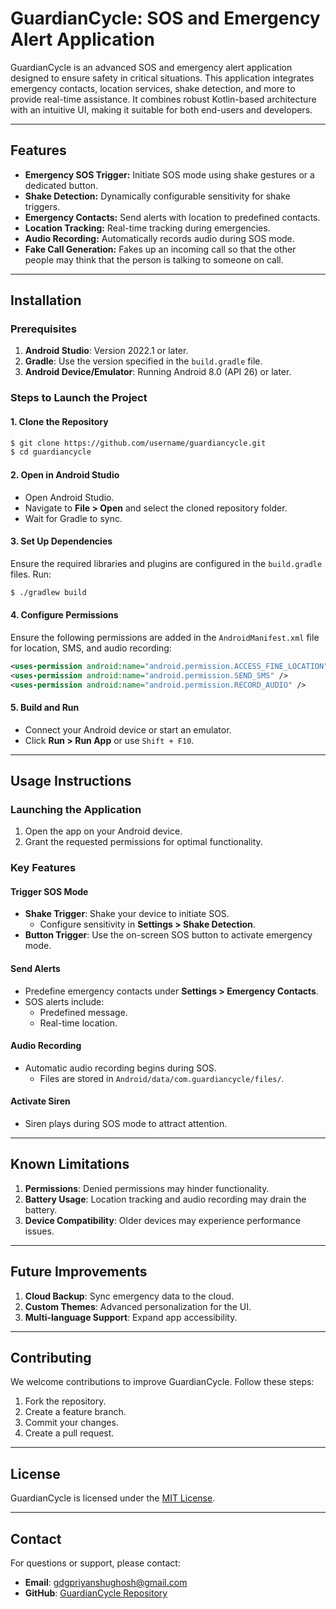 # GuardianCycle: SOS and Emergency Alert Application

GuardianCycle is an advanced SOS and emergency alert application designed to ensure safety in critical situations. This application integrates emergency contacts, location services, shake detection, and more to provide real-time assistance. It combines robust Kotlin-based architecture with an intuitive UI, making it suitable for both end-users and developers.

---

## Features
- **Emergency SOS Trigger:** Initiate SOS mode using shake gestures or a dedicated button.
- **Shake Detection:** Dynamically configurable sensitivity for shake triggers.
- **Emergency Contacts:** Send alerts with location to predefined contacts.
- **Location Tracking:** Real-time tracking during emergencies.
- **Audio Recording:** Automatically records audio during SOS mode.
- **Fake Call Generation:** Fakes up an incoming call so that the other people may think that the person is talking to someone on call.

---

## Installation

### Prerequisites
1. **Android Studio**: Version 2022.1 or later.
2. **Gradle**: Use the version specified in the `build.gradle` file.
3. **Android Device/Emulator**: Running Android 8.0 (API 26) or later.

### Steps to Launch the Project

#### 1. Clone the Repository
```bash
$ git clone https://github.com/username/guardiancycle.git
$ cd guardiancycle
```

#### 2. Open in Android Studio
- Open Android Studio.
- Navigate to **File > Open** and select the cloned repository folder.
- Wait for Gradle to sync.

#### 3. Set Up Dependencies
Ensure the required libraries and plugins are configured in the `build.gradle` files.
Run:
```bash
$ ./gradlew build
```

#### 4. Configure Permissions
Ensure the following permissions are added in the `AndroidManifest.xml` file for location, SMS, and audio recording:
```xml
<uses-permission android:name="android.permission.ACCESS_FINE_LOCATION" />
<uses-permission android:name="android.permission.SEND_SMS" />
<uses-permission android:name="android.permission.RECORD_AUDIO" />
```

#### 5. Build and Run
- Connect your Android device or start an emulator.
- Click **Run > Run App** or use `Shift + F10`.

---

## Usage Instructions

### Launching the Application
1. Open the app on your Android device.
2. Grant the requested permissions for optimal functionality.

### Key Features
#### **Trigger SOS Mode**
- **Shake Trigger**: Shake your device to initiate SOS.
  - Configure sensitivity in **Settings > Shake Detection**.
- **Button Trigger**: Use the on-screen SOS button to activate emergency mode.

#### **Send Alerts**
- Predefine emergency contacts under **Settings > Emergency Contacts**.
- SOS alerts include:
  - Predefined message.
  - Real-time location.

#### **Audio Recording**
- Automatic audio recording begins during SOS.
  - Files are stored in `Android/data/com.guardiancycle/files/`.

#### **Activate Siren**
- Siren plays during SOS mode to attract attention.

---

## Known Limitations
1. **Permissions**: Denied permissions may hinder functionality.
2. **Battery Usage**: Location tracking and audio recording may drain the battery.
3. **Device Compatibility**: Older devices may experience performance issues.

---

## Future Improvements
1. **Cloud Backup**: Sync emergency data to the cloud.
2. **Custom Themes**: Advanced personalization for the UI.
3. **Multi-language Support**: Expand app accessibility.

---

## Contributing
We welcome contributions to improve GuardianCycle. Follow these steps:
1. Fork the repository.
2. Create a feature branch.
3. Commit your changes.
4. Create a pull request.

---

## License
GuardianCycle is licensed under the [MIT License](LICENSE).

---

## Contact
For questions or support, please contact:
- **Email**: gdgpriyanshughosh@gmail.com
- **GitHub**: [GuardianCycle Repository](https://github.com/Priyanshu-Ghosh-Unplugged/guardiancycle)


